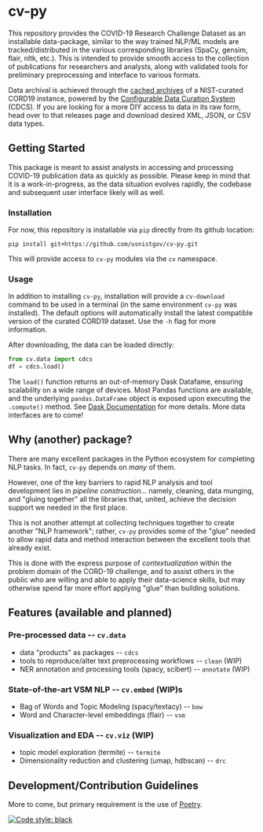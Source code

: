 # cv-py
This repository provides the COVID-19 Research Challenge Dataset as an installable data-package, similar to the way trained NLP/ML models are tracked/distributed in the various corresponding libraries (SpaCy, gensim, flair, nltk, etc.). This is intended to provide smooth access to the collection of publications for researchers and analysts, along with validated tools for preliminary preprocessing and interface to various formats. 

Data archival is achieved through the [cached archives](https://github.com/usnistgov/cord19-cdcs-nist) of a NIST-curated CORD19 instance, powered by the [Configurable Data Curation System](https://www.nist.gov/itl/ssd/information-systems-group/configurable-data-curation-system-cdcs/about-cdcs) (CDCS). If you are looking for a more DIY access to data in its raw form, head over to that releases page and download desired XML, JSON, or CSV data types. 

## Getting Started
This package is meant to assist analysts in accessing and processing COVID-19 publication data as quickly as possible. Please keep in mind that it is a work-in-progress, as the data situation evolves rapidly, the codebase and subsequent user interface likely will as well. 

### Installation
For now, this repository is installable via `pip` directly from its github location: 

`pip install git+https://github.com/usnistgov/cv-py.git`

This will provide access to `cv-py` modules via the `cv` namespace. 

### Usage
In addition to installing `cv-py`, installation will provide a `cv-download` command to be used in a terminal (in the same environment `cv-py` was installed). The default options will automatically install the latest compatible version of the curated CORD19 dataset. Use the `-h` flag for more information. 

After downloading, the data can be loaded directly: 

```python
from cv.data import cdcs
df = cdcs.load()
```

The `load()` function returns an out-of-memory Dask Datafame, ensuring scalability on a wide range of devices. Most Pandas functions are available, and the underlying `pandas.DataFrame` object is exposed upon executing the `.compute()` method. See [Dask Documentation](https://docs.dask.org/en/latest/dataframe.html) for more details. More data interfaces are to come!


## Why (another) package?
There are many excellent packages in the Python ecosystem for completing NLP tasks. In fact, `cv-py` depends on _many_ of them. 

However, one of the key barriers to rapid NLP analysis and tool development lies in _pipeline construction_... namely, cleaning, data munging, and "gluing together" all the libraries that, united, achieve the decision support we needed in the first place. 

This is not another attempt at collecting techniques together to create another "NLP framework"; rather, `cv-py` provides some of the "glue" needed to allow rapid data and method interaction between the excellent tools that already exist. 

This is done with the express purpose of _contextualization_ within the problem domain of the CORD-19 challenge, and to assist others in the public who are willing and able to apply their data-science skills, but may otherwise spend far more effort applying "glue" than building solutions. 

## Features (available and planned)

### Pre-processed data -- `cv.data`
- data "products" as packages -- `cdcs`
- tools to reproduce/alter text preprocessing workflows -- `clean`  (WIP)
- NER annotation and processing tools (spacy, scibert) -- `annotate`  (WIP)

### State-of-the-art VSM NLP -- `cv.embed` (WIP)s
- Bag of Words and Topic Modeling (spacy/textacy) -- `bow`
- Word and Character-level embeddings (flair) -- `vsm` 

### Visualization and EDA -- `cv.viz` (WIP)
- topic model exploration (termite) -- `termite`
- Dimensionality reduction and clustering (umap, hdbscan) -- `drc`


## Development/Contribution Guidelines
More to come, but primary requirement is the use of [Poetry](https://python-poetry.org/). 

[![Code style: black](https://img.shields.io/badge/code%20style-black-000000.svg)](https://github.com/psf/black)
